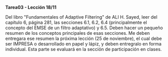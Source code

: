 **Tarea03 - Lección 18/11**

Del libro "Fundamentales of Adaptive Filtering" de ALI H. Sayed, leer del capítulo 6, página 281, las secciones 6.1, 6.2, 6.4 (principalmente el concepto del EMSE de un filtro adaptativo) y 6.5. Deben hacer un pequeño resumen de los conceptos principales de esas secciones. Me deben entregara ese resumen la próxima lección (25 de noviembre), el cual debe ser IMPRESA o desarrollado en papel y lápiz, y deben entregralo en forma individual. Esta parte se evaluará en la sección de participación en clases.
